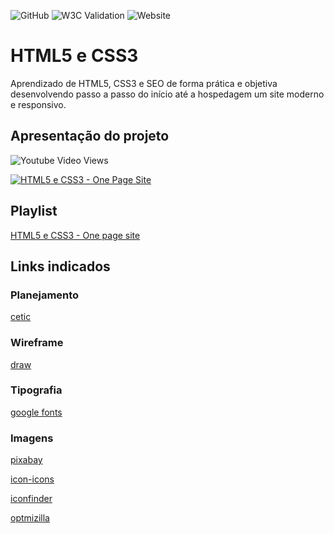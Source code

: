 ![GitHub](https://img.shields.io/github/license/Alexandrybrito/html5css3)
![W3C Validation](https://img.shields.io/w3c-validation/default?targetUrl=https%3A%2F%2Fhtml5css3.com.br%2F)
![Website](https://img.shields.io/website?url=https%3A%2F%2Fhtml5css3.com.br)
# HTML5 e CSS3
Aprendizado de HTML5, CSS3 e SEO de forma prática e objetiva desenvolvendo passo a passo do início até a hospedagem um site moderno e responsivo.
## Apresentação do projeto
![Youtube Video Views](https://img.shields.io/youtube/views/bs720dGvAn8?style=social)

[![HTML5 e CSS3 - One Page Site](https://img.youtube.com.vibs720dGvAn8/0.jpg)](https://youtube.com/vi/bs720dGvAn8 "Apresentação do projeto")
## Playlist
[HTML5 e CSS3 - One page site](https://www.youtube.com/playlist?list=PLbEOwbQR9lqySIlPJ-Qwo4f4HSuXVeWK)
## Links indicados
### Planejamento
[cetic](https://www.cetic.br/)
### Wireframe
[draw](https://app.diagrams.net/)
### Tipografia
[google fonts](https://fonts.google.com/)
### Imagens
[pixabay](https://pixabay.com/pt/)

[icon-icons](https://icon-icons.com/pt/)

[iconfinder](https://www.iconfinder.com/)

[optmizilla](https://imagecompressor.com/pt/)
